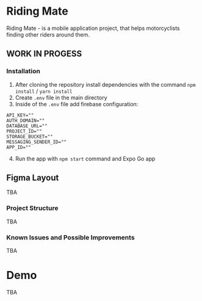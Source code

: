 # Riding Mate

Riding Mate - is a mobile application project, that helps motorcyclists finding other riders around them.

## WORK IN PROGESS

### Installation

1. After cloning the repository install dependencies with the command `npm install` / `yarn install`
2. Create `.env` file in the main directory
3. Inside of the `.env` file add firebase configuration:

```
API_KEY=""
AUTH_DOMAIN=""
DATABASE_URL=""
PROJECT_ID=""
STORAGE_BUCKET=""
MESSAGING_SENDER_ID=""
APP_ID=""
```

4. Run the app with `npm start` command and Expo Go app

## Figma Layout

TBA

### Project Structure

TBA

### Known Issues and Possible Improvements

TBA

# Demo

TBA
